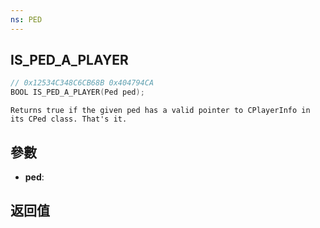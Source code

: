 ```yaml
---
ns: PED
---
```

## IS_PED_A_PLAYER

```c
// 0x12534C348C6CB68B 0x404794CA
BOOL IS_PED_A_PLAYER(Ped ped);
```

```
Returns true if the given ped has a valid pointer to CPlayerInfo in its CPed class. That's it.  
```

## 參數
* **ped**: 

## 返回值
